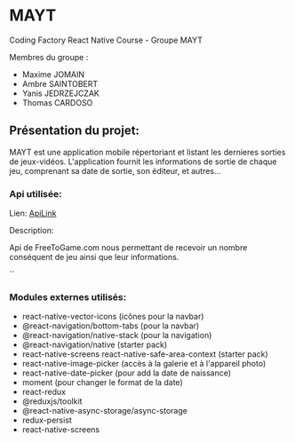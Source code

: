 # MAYT
Coding Factory React Native Course - Groupe MAYT

Membres du groupe :

- Maxime JOMAIN
- Ambre SAINTOBERT
- Yanis JEDRZEJCZAK 
- Thomas CARDOSO

## Présentation du projet: 

MAYT est une application mobile répertoriant et listant les dernieres sorties de jeux-vidéos. L'application fournit les informations de sortie de chaque jeu, comprenant sa date de sortie, son éditeur, et autres...

### Api utilisée:

Lien: [ApiLink](https://www.freetogame.com/api-doc)

Description: 

Api de FreeToGame.com nous permettant de recevoir un nombre conséquent de jeu ainsi que leur informations. 

``

### Modules externes utilisés:

- react-native-vector-icons (icônes pour la navbar)
- @react-navigation/bottom-tabs (pour la navbar)
- @react-navigation/native-stack (pour la navigation)
- @react-navigation/native (starter pack)
- react-native-screens react-native-safe-area-context (starter pack)
- react-native-image-picker (accès à la galerie et à l'appareil photo)
- react-native-date-picker (pour add la date de naissance)
- moment (pour changer le format de la date)
- react-redux
- @reduxjs/toolkit
- @react-native-async-storage/async-storage
- redux-persist
- react-native-screens
